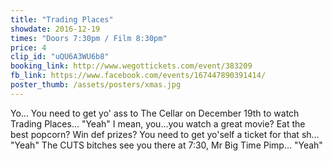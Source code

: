 ```yaml
---
title: "Trading Places"
showdate: 2016-12-19
times: "Doors 7:30pm / Film 8:30pm"
price: 4
clip_id: "uQU6A3WU6b8"
booking_link: http://www.wegottickets.com/event/383209
fb_link: https://www.facebook.com/events/167447890391414/
poster_thumb: /assets/posters/xmas.jpg
---
```

Yo… You need to get yo' ass to The Cellar on December 19th to watch Trading Places…
"Yeah"
I mean, you…you watch a great movie? Eat the best popcorn? Win def prizes? You need to get yo'self a ticket for that sh…
"Yeah"
The CUTS bitches see you there at 7:30, Mr Big Time Pimp…
"Yeah"